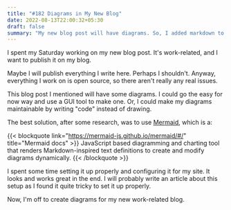 ```yaml
---
title: "#182 Diagrams in My New Blog"
date: 2022-08-13T22:00:32+05:30
draft: false
summary: "My new blog post will have diagrams. So, I added markdown to diagrams using Mermaid.js."
---
```


I spent my Saturday working on my new blog post. It's work-related, and I want to publish it on my blog.

Maybe I will publish everything I write here. Perhaps I shouldn't. Anyway, everything I work on is open source, so there aren't really any real issues.

This blog post I mentioned will have some diagrams. I could go the easy for now way and use a GUI tool to make one. Or, I could make my diagrams maintainable by writing "code" instead of drawing.

The best solution, after some research, was to use [Mermaid](https://mermaid-js.github.io/mermaid/#/), which is a:

{{< blockquote link="https://mermaid-js.github.io/mermaid/#/" title="Mermaid docs" >}}
JavaScript based diagramming and charting tool that renders Markdown-inspired text definitions to create and modify diagrams dynamically.
{{< /blockquote >}}

I spent some time setting it up properly and configuring it for my site. It looks and works great in the end. I will probably write an article about this setup as I found it quite tricky to set it up properly.

Now, I'm off to create diagrams for my new work-related blog.
